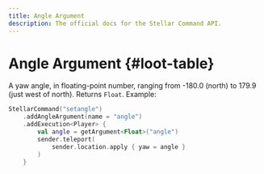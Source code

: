 ```yaml
---
title: Angle Argument
description: The official docs for the Stellar Command API.
---
```


# Angle Argument {#loot-table}

A yaw angle, in floating-point number, ranging from -180.0 (north) to 179.9 (just west of north). Returns `Float`. Example:

```Kotlin
StellarCommand("setangle")
    .addAngleArgument(name = "angle")
    .addExecution<Player> {
        val angle = getArgument<Float>("angle")
        sender.teleport(
            sender.location.apply { yaw = angle }
        )
    }
```